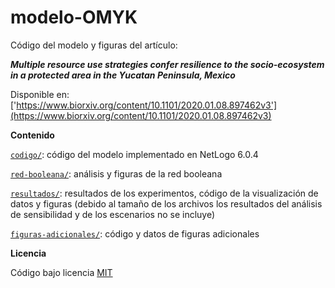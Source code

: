 # modelo-OMYK

Código del modelo y figuras del artículo:

***Multiple resource use strategies confer resilience to the socio-ecosystem in a protected area in the Yucatan Peninsula, Mexico***

Disponible en: ['https://www.biorxiv.org/content/10.1101/2020.01.08.897462v3'](https://www.biorxiv.org/content/10.1101/2020.01.08.897462v3)

**Contenido**

[`codigo/`](codigo/): código del modelo implementado en NetLogo 6.0.4

[`red-booleana/`](red-booleana/): análisis y figuras de la red booleana

[`resultados/`](resultados/): resultados de los experimentos, código de la visualización de datos y figuras (debido al tamaño de los archivos los resultados del análisis de sensibilidad y de los escenarios no se incluye)

[`figuras-adicionales/`](figuras-adicionales/): código y datos de figuras adicionales

**Licencia**

Código bajo licencia [MIT](https://opensource.org/licenses/MIT)
